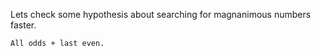 Lets check some hypothesis about searching for magnanimous numbers faster.

```
All odds + last even.
```
